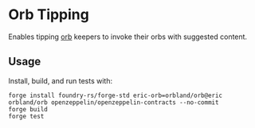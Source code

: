 # Orb Tipping
Enables tipping [orb](https://github.com/orbland/orb) keepers to invoke their orbs with suggested content.

## Usage
Install, build, and run tests with:
```
forge install foundry-rs/forge-std eric-orb=orbland/orb@eric orbland/orb openzeppelin/openzeppelin-contracts --no-commit
forge build
forge test
```
